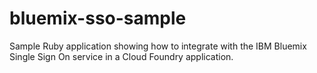 bluemix-sso-sample
==================

Sample Ruby application showing how to integrate with the IBM Bluemix Single Sign On service in a Cloud Foundry application.
